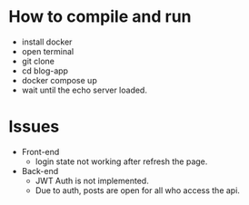 # How to compile and run
- install docker
- open terminal
- git clone
- cd blog-app
- docker compose up
- wait until the echo server loaded.

# Issues
- Front-end
  - login state not working after refresh the page.
- Back-end
  - JWT Auth is not implemented.
  - Due to auth, posts are open for all who access the api.

